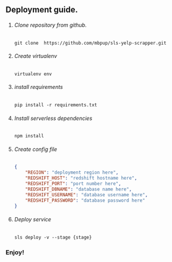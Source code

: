 ## Deployment guide.

1. ###### Clone repository from github.

    `git clone  https://github.com/mbpup/sls-yelp-scrapper.git`
    
2. ###### Create virtualenv

    `virtualenv env`
    
3. ###### install requirements

    `pip install -r requirements.txt`

4. ###### Install serverless dependencies
    
    `npm install`
    
5. ###### Create config file
    ```json
    {
        "REGION": "deployment region here",
        "REDSHIFT_HOST": "redshift hostname here",
        "REDSHIFT_PORT": "port number here",
        "REDSHIFT_DBNAME": "database name here",
        "REDSHIFT_USERNAME": "database username here",
        "REDSHIFT_PASSWORD": "database password here"
    }
    ```

6. ###### Deploy service

    `sls deploy -v --stage {stage}`
    
    
    
### **Enjoy!**